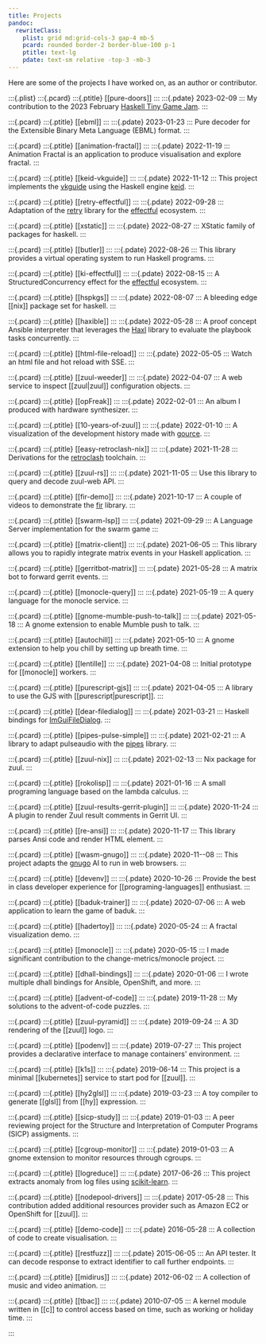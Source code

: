 ```yaml
---
title: Projects
pandoc:
  rewriteClass:
    plist: grid md:grid-cols-3 gap-4 mb-5
    pcard: rounded border-2 border-blue-100 p-1
    ptitle: text-lg
    pdate: text-sm relative -top-3 -mb-3
---
```


<!-- note: re-render by running projects.hs -->

Here are some of the projects I have worked on, as an author or contributor.

:::{.plist}
:::{.pcard}
:::{.ptitle}
[[pure-doors]]
:::
:::{.pdate}
2023-02-09
:::
My contribution to the 2023 February [Haskell Tiny Game Jam](https://github.com/haskell-game/tiny-games-hs).
:::

:::{.pcard}
:::{.ptitle}
[[ebml]]
:::
:::{.pdate}
2023-01-23
:::
Pure decoder for the Extensible Binary Meta Language (EBML) format.
:::

:::{.pcard}
:::{.ptitle}
[[animation-fractal]]
:::
:::{.pdate}
2022-11-19
:::
Animation Fractal is an application to produce visualisation and explore fractal.
:::

:::{.pcard}
:::{.ptitle}
[[keid-vkguide]]
:::
:::{.pdate}
2022-11-12
:::
This project implements the [vkguide](https://vkguide.dev) using the Haskell engine [keid](https://keid.haskell-game.dev/).
:::

:::{.pcard}
:::{.ptitle}
[[retry-effectful]]
:::
:::{.pdate}
2022-09-28
:::
Adaptation of the [retry](https://hackage.haskell.org/package/retry) library for the [effectful](https://github.com/haskell-effectful/effectful) ecosystem.
:::

:::{.pcard}
:::{.ptitle}
[[xstatic]]
:::
:::{.pdate}
2022-08-27
:::
XStatic family of packages for haskell.
:::

:::{.pcard}
:::{.ptitle}
[[butler]]
:::
:::{.pdate}
2022-08-26
:::
This library provides a virtual operating system to run Haskell programs.
:::

:::{.pcard}
:::{.ptitle}
[[ki-effectful]]
:::
:::{.pdate}
2022-08-15
:::
A StructuredConcurrency effect for the [effectful](https://github.com/haskell-effectful/effectful) ecosystem.
:::

:::{.pcard}
:::{.ptitle}
[[hspkgs]]
:::
:::{.pdate}
2022-08-07
:::
A bleeding edge [[nix]] package set for haskell.
:::

:::{.pcard}
:::{.ptitle}
[[haxible]]
:::
:::{.pdate}
2022-05-28
:::
A proof concept Ansible interpreter that leverages the [Haxl](https://github.com/facebook/Haxl) library to evaluate the playbook tasks concurrently.
:::

:::{.pcard}
:::{.ptitle}
[[html-file-reload]]
:::
:::{.pdate}
2022-05-05
:::
Watch an html file and hot reload with SSE.
:::

:::{.pcard}
:::{.ptitle}
[[zuul-weeder]]
:::
:::{.pdate}
2022-04-07
:::
A web service to inspect [[zuul|zuul]] configuration objects.
:::

:::{.pcard}
:::{.ptitle}
[[opFreak]]
:::
:::{.pdate}
2022-02-01
:::
An album I produced with hardware synthesizer.
:::

:::{.pcard}
:::{.ptitle}
[[10-years-of-zuul]]
:::
:::{.pdate}
2022-01-10
:::
A visualization of the development history made with [gource](https://gource.io/).
:::

:::{.pcard}
:::{.ptitle}
[[easy-retroclash-nix]]
:::
:::{.pdate}
2021-11-28
:::
Derivations for the [retroclash](https://unsafePerform.IO/retroclash/) toolchain.
:::

:::{.pcard}
:::{.ptitle}
[[zuul-rs]]
:::
:::{.pdate}
2021-11-05
:::
Use this library to query and decode zuul-web API.
:::

:::{.pcard}
:::{.ptitle}
[[fir-demo]]
:::
:::{.pdate}
2021-10-17
:::
A couple of videos to demonstrate the [fir](https://gitlab.com/sheaf/fir) library.
:::

:::{.pcard}
:::{.ptitle}
[[swarm-lsp]]
:::
:::{.pdate}
2021-09-29
:::
A Language Server implementation for the swarm game
:::

:::{.pcard}
:::{.ptitle}
[[matrix-client]]
:::
:::{.pdate}
2021-06-05
:::
This library allows you to rapidly integrate matrix events in your Haskell application.
:::

:::{.pcard}
:::{.ptitle}
[[gerritbot-matrix]]
:::
:::{.pdate}
2021-05-28
:::
A matrix bot to forward gerrit events.
:::

:::{.pcard}
:::{.ptitle}
[[monocle-query]]
:::
:::{.pdate}
2021-05-19
:::
A query language for the monocle service.
:::

:::{.pcard}
:::{.ptitle}
[[gnome-mumble-push-to-talk]]
:::
:::{.pdate}
2021-05-18
:::
A gnome extension to enable Mumble push to talk.
:::

:::{.pcard}
:::{.ptitle}
[[autochill]]
:::
:::{.pdate}
2021-05-10
:::
A gnome extension to help you chill by setting up breath time.
:::

:::{.pcard}
:::{.ptitle}
[[lentille]]
:::
:::{.pdate}
2021-04-08
:::
Initial prototype for [[monocle]] workers.
:::

:::{.pcard}
:::{.ptitle}
[[purescript-gjs]]
:::
:::{.pdate}
2021-04-05
:::
A library to use the GJS with [[purescript|purescript]].
:::

:::{.pcard}
:::{.ptitle}
[[dear-filedialog]]
:::
:::{.pdate}
2021-03-21
:::
Haskell bindings for [ImGuiFileDialog](https://github.com/aiekick/ImGuiFileDialog).
:::

:::{.pcard}
:::{.ptitle}
[[pipes-pulse-simple]]
:::
:::{.pdate}
2021-02-21
:::
A library to adapt pulseaudio with the [pipes](https://hackage.haskell.org/package/pipes) library.
:::

:::{.pcard}
:::{.ptitle}
[[zuul-nix]]
:::
:::{.pdate}
2021-02-13
:::
Nix package for zuul.
:::

:::{.pcard}
:::{.ptitle}
[[rokolisp]]
:::
:::{.pdate}
2021-01-16
:::
A small programing language based on the lambda calculus.
:::

:::{.pcard}
:::{.ptitle}
[[zuul-results-gerrit-plugin]]
:::
:::{.pdate}
2020-11-24
:::
A plugin to render Zuul result comments in Gerrit UI.
:::

:::{.pcard}
:::{.ptitle}
[[re-ansi]]
:::
:::{.pdate}
2020-11-17
:::
This library parses Ansi code and render HTML element.
:::

:::{.pcard}
:::{.ptitle}
[[wasm-gnugo]]
:::
:::{.pdate}
2020-11--08
:::
This project adapts the [gnugo](https://www.gnu.org/software/gnugo/) AI to run in web browsers.
:::

:::{.pcard}
:::{.ptitle}
[[devenv]]
:::
:::{.pdate}
2020-10-26
:::
Provide the best in class developer experience for [[programing-languages]] enthusiast.
:::

:::{.pcard}
:::{.ptitle}
[[baduk-trainer]]
:::
:::{.pdate}
2020-07-06
:::
A web application to learn the game of baduk.
:::

:::{.pcard}
:::{.ptitle}
[[hadertoy]]
:::
:::{.pdate}
2020-05-24
:::
A fractal visualization demo.
:::

:::{.pcard}
:::{.ptitle}
[[monocle]]
:::
:::{.pdate}
2020-05-15
:::
I made significant contribution to the change-metrics/monocle project.
:::

:::{.pcard}
:::{.ptitle}
[[dhall-bindings]]
:::
:::{.pdate}
2020-01-06
:::
I wrote multiple dhall bindings for Ansible, OpenShift, and more.
:::

:::{.pcard}
:::{.ptitle}
[[advent-of-code]]
:::
:::{.pdate}
2019-11-28
:::
My solutions to the advent-of-code puzzles.
:::

:::{.pcard}
:::{.ptitle}
[[zuul-pyramid]]
:::
:::{.pdate}
2019-09-24
:::
A 3D rendering of the [[zuul]] logo.
:::

:::{.pcard}
:::{.ptitle}
[[podenv]]
:::
:::{.pdate}
2019-07-27
:::
This project provides a declarative interface to manage containers' environment.
:::

:::{.pcard}
:::{.ptitle}
[[k1s]]
:::
:::{.pdate}
2019-06-14
:::
This project is a minimal [[kubernetes]] service to start pod for [[zuul]].
:::

:::{.pcard}
:::{.ptitle}
[[hy2glsl]]
:::
:::{.pdate}
2019-03-23
:::
A toy compiler to generate [[glsl]] from [[hy]] expression.
:::

:::{.pcard}
:::{.ptitle}
[[sicp-study]]
:::
:::{.pdate}
2019-01-03
:::
A peer reviewing project for the Structure and Interpretation of Computer Programs (SICP) assigments.
:::

:::{.pcard}
:::{.ptitle}
[[cgroup-monitor]]
:::
:::{.pdate}
2019-01-03
:::
A gnome extension to monitor resources through cgroups.
:::

:::{.pcard}
:::{.ptitle}
[[logreduce]]
:::
:::{.pdate}
2017-06-26
:::
This project extracts anomaly from log files using [scikit-learn](https://scikit-learn.org/).
:::

:::{.pcard}
:::{.ptitle}
[[nodepool-drivers]]
:::
:::{.pdate}
2017-05-28
:::
This contribution added additional resources provider such as Amazon EC2 or OpenShift for [[zuul]].
:::

:::{.pcard}
:::{.ptitle}
[[demo-code]]
:::
:::{.pdate}
2016-05-28
:::
A collection of code to create visualisation.
:::

:::{.pcard}
:::{.ptitle}
[[restfuzz]]
:::
:::{.pdate}
2015-06-05
:::
An API tester. It can decode response to extract identifier to call further endpoints.
:::

:::{.pcard}
:::{.ptitle}
[[midirus]]
:::
:::{.pdate}
2012-06-02
:::
A collection of music and video animation.
:::

:::{.pcard}
:::{.ptitle}
[[tbac]]
:::
:::{.pdate}
2010-07-05
:::
A kernel module written in [[c]] to control access based on time, such as working or holiday time.
:::


:::
